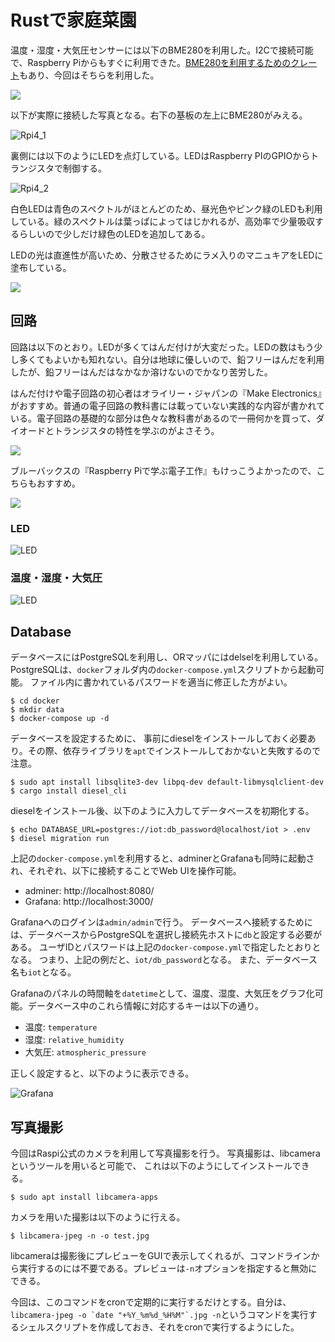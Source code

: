 # Rustで家庭菜園

温度・湿度・大気圧センサーには以下のBME280を利用した。I2Cで接続可能で、Raspberry Piからもすぐに利用できた。[BME280を利用するためのクレート](https://docs.rs/bme280/latest/bme280/index.html)もあり、今回はそちらを利用した。

<a href="https://www.amazon.co.jp/gp/product/B081GYFNF8?ie=UTF8&psc=1&linkCode=li2&tag=coredumped03-22&linkId=754efe0e6d4ac4ed0014b7430adb1bdc&language=ja_JP&ref_=as_li_ss_il" target="_blank"><img border="0" src="https://ws-fe.amazon-adsystem.com/widgets/q?_encoding=UTF8&ASIN=B081GYFNF8&Format=_SL160_&ID=AsinImage&MarketPlace=JP&ServiceVersion=20070822&WS=1&tag=coredumped03-22&language=ja_JP" ></a><img src="https://ir-jp.amazon-adsystem.com/e/ir?t=coredumped03-22&language=ja_JP&l=li2&o=9&a=B081GYFNF8" width="1" height="1" border="0" alt="" style="border:none !important; margin:0px !important;" />

以下が実際に接続した写真となる。右下の基板の左上にBME280がみえる。

![Rpi4_1](./fig/rpi4_1.jpeg)

裏側には以下のようにLEDを点灯している。LEDはRaspberry PIのGPIOからトランジスタで制御する。

![Rpi4_2](./fig/rpi4_2.jpeg)

白色LEDは青色のスペクトルがほとんどのため、昼光色やピンク緑のLEDも利用している。緑のスペクトルは葉っぱによってはじかれるが、高効率で少量吸収するらしいので少しだけ緑色のLEDを追加してある。

LEDの光は直進性が高いため、分散させるためにラメ入りのマニュキアをLEDに塗布している。

<a href="https://www.amazon.co.jp/%E3%81%A1%E3%81%B5%E3%82%8C-CHIFURE-%E3%81%A1%E3%81%B5%E3%82%8C-%E3%83%8D%E3%82%A4%E3%83%AB%E3%82%A8%E3%83%8A%E3%83%A1%E3%83%AB-003-%E3%82%B7%E3%83%AB%E3%83%90%E3%83%BC%E7%B3%BB%E3%83%A9%E3%83%A1/dp/B00YGNOW6A?__mk_ja_JP=%E3%82%AB%E3%82%BF%E3%82%AB%E3%83%8A&crid=V7ELK67PVTA6&keywords=%E3%83%9E%E3%83%8B%E3%82%AD%E3%83%A5%E3%82%A2+%E3%83%A9%E3%83%A1&qid=1658150440&sprefix=%E3%83%9E%E3%83%8B%E3%83%A5%E3%82%AD%E3%82%A2+%E3%83%A9%E3%83%A1%2Caps%2C229&sr=8-8&linkCode=li2&tag=coredumped03-22&linkId=c15235ebfc36be43733ab313e204414c&language=ja_JP&ref_=as_li_ss_il" target="_blank"><img border="0" src="https://ws-fe.amazon-adsystem.com/widgets/q?_encoding=UTF8&ASIN=B00YGNOW6A&Format=_SL160_&ID=AsinImage&MarketPlace=JP&ServiceVersion=20070822&WS=1&tag=coredumped03-22&language=ja_JP" ></a><img src="https://ir-jp.amazon-adsystem.com/e/ir?t=coredumped03-22&language=ja_JP&l=li2&o=9&a=B00YGNOW6A" width="1" height="1" border="0" alt="" style="border:none !important; margin:0px !important;" />

## 回路

回路は以下のとおり。LEDが多くてはんだ付けが大変だった。LEDの数はもう少し多くてもよいかも知れない。自分は地球に優しいので、鉛フリーはんだを利用したが、鉛フリーはんだはなかなか溶けないのでかなり苦労した。

はんだ付けや電子回路の初心者はオライリー・ジャパンの『Make Electronics』がおすすめ。普通の電子回路の教科書には載っていない実践的な内容が書かれている。電子回路の基礎的な部分は色々な教科書があるので一冊何かを買って、ダイオードとトランジスタの特性を学ぶのがよさそう。

<a href="https://www.amazon.co.jp/Make-Electronics-%E7%AC%AC2%E7%89%88-%E2%80%95%E4%BD%9C%E3%81%A3%E3%81%A6%E3%82%8F%E3%81%8B%E3%82%8B%E9%9B%BB%E6%B0%97%E3%81%A8%E9%9B%BB%E5%AD%90%E5%9B%9E%E8%B7%AF%E3%81%AE%E5%9F%BA%E7%A4%8E-PROJECTS/dp/4873118972?__mk_ja_JP=%E3%82%AB%E3%82%BF%E3%82%AB%E3%83%8A&crid=2DNMRHROUTWSS&keywords=%E3%82%AA%E3%83%A9%E3%82%A4%E3%83%AA%E3%83%BC+maker&qid=1658150707&sprefix=%E3%82%AA%E3%83%A9%E3%82%A4%E3%83%AA%E3%83%BC+make%2Caps%2C248&sr=8-10&linkCode=li2&tag=coredumped03-22&linkId=187c2b876b8dc70ffe74cc2406111775&language=ja_JP&ref_=as_li_ss_il" target="_blank"><img border="0" src="https://ws-fe.amazon-adsystem.com/widgets/q?_encoding=UTF8&ASIN=4873118972&Format=_SL160_&ID=AsinImage&MarketPlace=JP&ServiceVersion=20070822&WS=1&tag=coredumped03-22&language=ja_JP" ></a><img src="https://ir-jp.amazon-adsystem.com/e/ir?t=coredumped03-22&language=ja_JP&l=li2&o=9&a=4873118972" width="1" height="1" border="0" alt="" style="border:none !important; margin:0px !important;" />

ブルーバックスの『Raspberry Piで学ぶ電子工作』もけっこうよかったので、こちらもおすすめ。

<a href="https://www.amazon.co.jp/%E3%83%A9%E3%82%BA%E3%83%91%E3%82%A4%EF%BC%94%E5%AF%BE%E5%BF%9C-%E3%82%AB%E3%83%A9%E3%83%BC%E5%9B%B3%E8%A7%A3-%E6%9C%80%E6%96%B0-%EF%BC%B2%EF%BD%81%EF%BD%93%EF%BD%90%EF%BD%82%EF%BD%85%EF%BD%92%EF%BD%92%EF%BD%99-%EF%BC%B0%EF%BD%89%E3%81%A7%E5%AD%A6%E3%81%B6%E9%9B%BB%E5%AD%90%E5%B7%A5%E4%BD%9C-%E4%BD%9C%E3%82%8B%E3%80%81%E5%8B%95%E3%81%8B%E3%81%99%E3%80%81%E3%81%97%E3%81%8F%E3%81%BF%E3%81%8C%E3%82%8F%E3%81%8B%E3%82%8B%EF%BC%81-%E3%83%96%E3%83%AB%E3%83%BC%E3%83%90%E3%83%83%E3%82%AF%E3%82%B9-%E9%87%91%E4%B8%B8%E9%9A%86%E5%BF%97-ebook/dp/B089VKLLK8?__mk_ja_JP=%E3%82%AB%E3%82%BF%E3%82%AB%E3%83%8A&crid=2BQXEWYQ3NE4S&keywords=raspberry+pi+%E8%AC%9B%E8%AB%87%E7%A4%BE&qid=1658151089&sprefix=raspberry+pi+%E8%AC%9B%E8%AB%87%E7%A4%BE%2Caps%2C190&sr=8-4&linkCode=li2&tag=coredumped03-22&linkId=c74c69ebc8b5352aa62660a05fd9c542&language=ja_JP&ref_=as_li_ss_il" target="_blank"><img border="0" src="https://ws-fe.amazon-adsystem.com/widgets/q?_encoding=UTF8&ASIN=B089VKLLK8&Format=_SL160_&ID=AsinImage&MarketPlace=JP&ServiceVersion=20070822&WS=1&tag=coredumped03-22&language=ja_JP" ></a><img src="https://ir-jp.amazon-adsystem.com/e/ir?t=coredumped03-22&language=ja_JP&l=li2&o=9&a=B089VKLLK8" width="1" height="1" border="0" alt="" style="border:none !important; margin:0px !important;" />

### LED

![LED](./fig/circuit.svg)

### 温度・湿度・大気圧

![LED](./fig/bme280.svg)

## Database

データベースにはPostgreSQLを利用し、ORマッパにはdelselを利用している。
PostgreSQLは、`docker`フォルダ内の`docker-compose.yml`スクリプトから起動可能。
ファイル内に書かれているパスワードを適当に修正した方がよい。

```text
$ cd docker
$ mkdir data
$ docker-compose up -d
```
データベースを設定するために、
事前にdieselをインストールしておく必要あり。その際、依存ライブラリを`apt`でインストールしておかないと失敗するので注意。

```text
$ sudo apt install libsqlite3-dev libpq-dev default-libmysqlclient-dev
$ cargo install diesel_cli
```

dieselをインストール後、以下のように入力してデータベースを初期化する。

```text
$ echo DATABASE_URL=postgres://iot:db_password@localhost/iot > .env
$ diesel migration run
```

上記の`docker-compose.yml`を利用すると、adminerとGrafanaも同時に起動され、それぞれ、以下に接続することでWeb UIを操作可能。

- adminer: http://localhost:8080/
- Grafana: http://localhost:3000/

Grafanaへのログインは`admin/admin`で行う。
データベースへ接続するためには、データベースからPostgreSQLを選択し接続先ホストに`db`と設定する必要がある。
ユーザIDとパスワードは上記の`docker-compose.yml`で指定したとおりとなる。
つまり、上記の例だと、`iot/db_password`となる。
また、データベース名も`iot`となる。

Grafanaのパネルの時間軸を`datetime`として、温度、湿度、大気圧をグラフ化可能。データベース中のこれら情報に対応するキーは以下の通り。

- 温度: `temperature`
- 湿度: `relative_humidity`
- 大気圧: `atmospheric_pressure`

正しく設定すると、以下のように表示できる。

![Grafana](./fig/grafana.png)

## 写真撮影

今回はRaspi公式のカメラを利用して写真撮影を行う。
写真撮影は、libcameraというツールを用いると可能で、
これは以下のようにしてインストールできる。

```text
$ sudo apt install libcamera-apps
```

カメラを用いた撮影は以下のように行える。

```text
$ libcamera-jpeg -n -o test.jpg
```

libcameraは撮影後にプレビューをGUIで表示してくれるが、コマンドラインから実行するのには不要である。プレビューは`-n`オプションを指定すると無効にできる。

今回は、このコマンドをcronで定期的に実行するだけとする。自分は、``libcamera-jpeg -o `date "+%Y_%m%d_%H%M"`.jpg -n``というコマンドを実行するシェルスクリプトを作成しておき、それをcronで実行するようにした。
